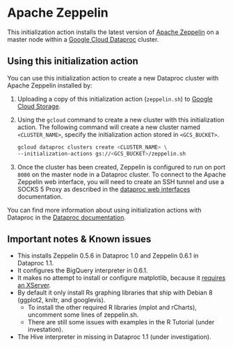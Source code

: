# Apache Zeppelin

This initialization action installs the latest version of [Apache Zeppelin](https://zeppelin.apache.org/) on a master node within a [Google Cloud Dataproc](https://cloud.google.com/dataproc) cluster.

## Using this initialization action
You can use this initialization action to create a new Dataproc cluster with Apache Zeppelin installed by:

1. Uploading a copy of this initialization action (`zeppelin.sh`) to [Google Cloud Storage](https://cloud.google.com/storage).
1. Using the `gcloud` command to create a new cluster with this initialization action. The following command will create a new cluster named `<CLUSTER_NAME>`, specify the initialization action stored in `<GCS_BUCKET>`.

    ```bash
    gcloud dataproc clusters create <CLUSTER_NAME> \
    --initialization-actions gs://<GCS_BUCKET>/zeppelin.sh
    ```
1. Once the cluster has been created, Zeppelin is configured to run on port `8080` on the master node in a Dataproc cluster. To connect to the Apache Zeppelin web interface, you will need to create an SSH tunnel and use a SOCKS 5 Proxy as described in the [dataproc web interfaces](https://cloud.google.com/dataproc/cluster-web-interfaces) documentation.

You can find more information about using initialization actions with Dataproc in the [Dataproc documentation](https://cloud.google.com/dataproc/init-actions).

## Important notes & Known issues
* This installs Zeppelin 0.5.6 in Dataproc 1.0 and Zeppelin 0.6.1 in Dataproc 1.1.
* It configures the BigQuery interpreter in 0.6.1.
* It makes no attempt to install or configure matplotlib, because it [requires an XServer](https://github.com/apache/zeppelin/blob/master/docs/interpreter/python.md#matplotlib-integration).
* By default it only install Rs graphing libraries that ship with Debian 8 (ggplot2, knitr, and googlevis).
  * To install the other required R libraries (mplot and rCharts), uncomment some lines of zeppelin.sh.
  * There are still some issues with examples in the R Tutorial (under investation).
* The Hive interpreter in missing in Dataproc 1.1 (under investigation).
